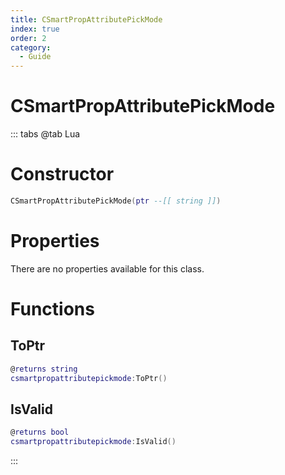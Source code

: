 ```yaml
---
title: CSmartPropAttributePickMode
index: true
order: 2
category:
  - Guide
---
```


# CSmartPropAttributePickMode

::: tabs
@tab Lua
# Constructor
```lua
CSmartPropAttributePickMode(ptr --[[ string ]])
```
# Properties
There are no properties available for this class.
# Functions
## ToPtr
```lua
@returns string
csmartpropattributepickmode:ToPtr()
```
## IsValid
```lua
@returns bool
csmartpropattributepickmode:IsValid()
```

:::
